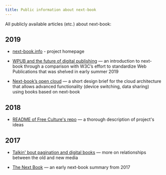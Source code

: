 ```yaml
---
title: Public information about next-book
---
```

All publicly available articles (etc.) about next-book:

## 2019

- [next-book.info](https://www.next-book.info) - project homepage

- [WPUB and the future of digital publishing](https://www.jan-martinek.com/archive/wpub-next-book/) — an introduction to next-book through a comparison with W3C’s effort to standardize Web Publications that was shelved in early summer 2019

- [Next-book’s open cloud](https://www.jan-martinek.com/archive/next-book-cloud/) — a short design brief for the cloud architecture that allows  advanced functionality (device switching, data sharing) using books based on next-book


## 2018

- [README of Free Culture's repo](https://github.com/next-book/free-culture/blob/master/README.md) — a thorough description of project's ideas


## 2017

- [Talkin' bout pagination and digital books](https://www.jan-martinek.com/archive/talkin-bout-pagination/) — more on relationships between the old and new media

- [The Next Book](https://www.jan-martinek.com/archive/the-next-book/) — an early next-book summary from 2017
